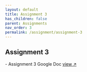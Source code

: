 ```yaml
---
layout: default
title: Assignment 3
has_children: false
parent: Assignments
nav_order: 3
permalink: /assignment/assignment-3
---
```


<h2>Assignment 3</h2>
- Assignment 3 Google Doc <a href="https://docs.google.com/document/d/1CnJeuEA1J9HF24uFKVzkY_-Xol28RZUZ/edit?usp=sharing&ouid=107915672984197984271&rtpof=true&sd=true" target="_blank" rel="noopener">view &#x2197;</a>
